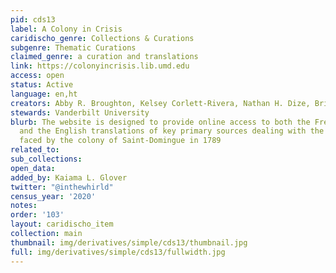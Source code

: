 ```yaml
---
pid: cds13
label: A Colony in Crisis
caridischo_genre: Collections & Curations
subgenre: Thematic Curations
claimed_genre: a curation and translations
link: https://colonyincrisis.lib.umd.edu
access: open
status: Active
language: en,ht
creators: Abby R. Broughton, Kelsey Corlett-Rivera, Nathan H. Dize, Brittany de Gail
stewards: Vanderbilt University
blurb: The website is designed to provide online access to both the French originals
  and the English translations of key primary sources dealing with the grain shortage
  faced by the colony of Saint-Domingue in 1789
related_to:
sub_collections:
open_data:
added_by: Kaiama L. Glover
twitter: "@inthewhirld"
census_year: '2020'
notes:
order: '103'
layout: caridischo_item
collection: main
thumbnail: img/derivatives/simple/cds13/thumbnail.jpg
full: img/derivatives/simple/cds13/fullwidth.jpg
---
```

